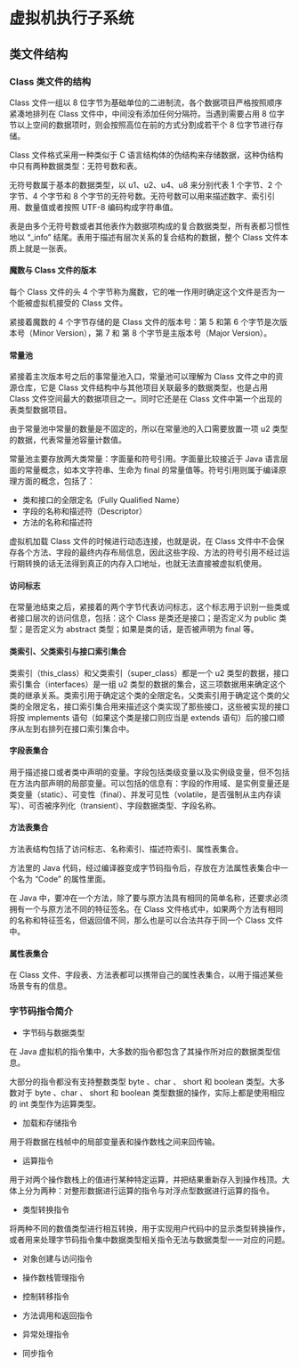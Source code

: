 # 虚拟机执行子系统

## 类文件结构

### Class 类文件的结构

Class 文件一组以 8 位字节为基础单位的二进制流，各个数据项目严格按照顺序紧凑地排列在 Class 文件中，中间没有添加任何分隔符。当遇到需要占用 8 位字节以上空间的数据项时，则会按照高位在前的方式分割成若干个 8 位字节进行存储。

Class 文件格式采用一种类似于 C 语言结构体的伪结构来存储数据，这种伪结构中只有两种数据类型：无符号数和表。

无符号数属于基本的数据类型，以 u1、u2、u4、u8 来分别代表 1 个字节、2 个字节、4 个字节和 8 个字节的无符号数。无符号数可以用来描述数字、索引引用、数量值或者按照 UTF-8 编码构成字符串值。

表是由多个无符号数或者其他表作为数据项构成的复合数据类型，所有表都习惯性地以 “_info” 结尾。表用于描述有层次关系的复合结构的数据，整个 Class 文件本质上就是一张表。

#### 魔数与 Class 文件的版本

每个 Class 文件的头 4 个字节称为魔数，它的唯一作用时确定这个文件是否为一个能被虚拟机接受的 Class 文件。

紧接着魔数的 4 个字节存储的是 Class 文件的版本号：第 5 和第 6 个字节是次版本号（Minor Version），第 7 和 第 8 个字节是主版本号（Major Version）。

#### 常量池

紧接着主次版本号之后的事常量池入口，常量池可以理解为 Class 文件之中的资源仓库，它是 Class 文件结构中与其他项目关联最多的数据类型，也是占用 Class 文件空间最大的数据项目之一。同时它还是在 Class 文件中第一个出现的表类型数据项目。

由于常量池中常量的数量是不固定的，所以在常量池的入口需要放置一项 u2 类型的数据，代表常量池容量计数值。

常量池主要存放两大类常量：字面量和符号引用。字面量比较接近于 Java 语言层面的常量概念，如本文字符串、生命为 final 的常量值等。符号引用则属于编译原理方面的概念，包括了：

- 类和接口的全限定名（Fully Qualified Name）
- 字段的名称和描述符（Descriptor）
- 方法的名称和描述符

虚拟机加载 Class 文件的时候进行动态连接，也就是说，在 Class 文件中不会保存各个方法、字段的最终内存布局信息，因此这些字段、方法的符号引用不经过运行期转换的话无法得到真正的内存入口地址，也就无法直接被虚拟机使用。

#### 访问标志

在常量池结束之后，紧接着的两个字节代表访问标志，这个标志用于识别一些类或者接口层次的访问信息，包括：这个 Class 是类还是接口；是否定义为 public 类型；是否定义为 abstract 类型；如果是类的话，是否被声明为 final 等。

#### 类索引、父类索引与接口索引集合

类索引（this_class）和父类索引（super_class）都是一个 u2 类型的数据，接口索引集合（interfaces）是一组 u2 类型的数据的集合，这三项数据用来确定这个类的继承关系。类索引用于确定这个类的全限定名，父类索引用于确定这个类的父类的全限定名，接口索引集合用来描述这个类实现了那些接口，这些被实现的接口将按 implements 语句（如果这个类是接口则应当是 extends 语句）后的接口顺序从左到右排列在接口索引集合中。

#### 字段表集合

用于描述接口或者类中声明的变量。字段包括类级变量以及实例级变量，但不包括在方法内部声明的局部变量。可以包括的信息有：字段的作用域、是实例变量还是类变量（static）、可变性（final）、并发可见性（volatile，是否强制从主内存读写）、可否被序列化（transient）、字段数据类型、字段名称。

#### 方法表集合

方法表结构包括了访问标志、名称索引、描述符索引、属性表集合。

方法里的 Java 代码，经过编译器变成字节码指令后，存放在方法属性表集合中一个名为 “Code” 的属性里面。

在 Java 中，要冲在一个方法，除了要与原方法具有相同的简单名称，还要求必须拥有一个与原方法不同的特征签名。在 Class 文件格式中，如果两个方法有相同的名称和特征签名，但返回值不同，那么也是可以合法共存于同一个 Class 文件中。

#### 属性表集合

在 Class 文件、字段表、方法表都可以携带自己的属性表集合，以用于描述某些场景专有的信息。

### 字节码指令简介

- 字节码与数据类型

在 Java 虚拟机的指令集中，大多数的指令都包含了其操作所对应的数据类型信息。

大部分的指令都没有支持整数类型 byte 、char 、 short 和 boolean 类型。大多数对于 byte 、char 、 short 和 boolean 类型数据的操作，实际上都是使用相应的 int 类型作为运算类型。

- 加载和存储指令

用于将数据在栈帧中的局部变量表和操作数栈之间来回传输。

- 运算指令

用于对两个操作数栈上的值进行某种特定运算，并把结果重新存入到操作栈顶。大体上分为两种：对整形数据进行运算的指令与对浮点型数据进行运算的指令。

- 类型转换指令

将两种不同的数值类型进行相互转换，用于实现用户代码中的显示类型转换操作，或者用来处理字节码指令集中数据类型相关指令无法与数据类型一一对应的问题。

- 对象创建与访问指令

- 操作数栈管理指令

- 控制转移指令
- 方法调用和返回指令
- 异常处理指令
- 同步指令